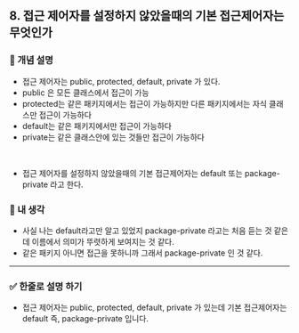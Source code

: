## 8. 접근 제어자를 설정하지 않았을때의 기본 접근제어자는 무엇인가

### 🧠 개념 설명

- 접근 제어자는 public, protected, default, private 가 있다.
- public 은 모든 클래스에서 접근이 가능
- protected는 같은 패키지에서는 접근이 가능하지만 다른 패키지에서는 자식 클래스만 접근이 가능하다
- default는 같은 패키지에서만 접근이 가능하다
- private는 같은 클래스안에 있는 것들만 접근이 가능하다
<br/>

- 접근 제어자를 설정하지 않았을때의 기본 접근제어자는 default 또는 package-private 라고 한다.


### 💬 내 생각
- 사실 나는 default라고만 알고 있었지 package-private 라고는 처음 듣는 것 같은데 이름에서 의미가 뚜렷하게 보여지는 것 같다. 
- 같은 패키지 아니면 접근을 못하니까 그래서 package-private 인 것 같다.

---
### ✅ 한줄로 설명 하기

- 접근 제어자는 public, protected, default, private 가 있는데 기본 접근제어자는 default 즉, package-private 입니다.
